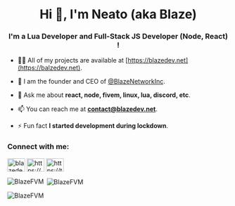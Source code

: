 <h1 align="center">Hi 👋, I'm Neato (aka Blaze) </h1>
<h3 align="center">I'm a Lua Developer and Full-Stack JS Developer (Node, React) !</h3>

- 👨‍💻 All of my projects are available at [https://blazedev.net](https://balzedev.net).

- 📝 I am the founder and CEO of [@BlazeNetworkInc](https://github.com/BlazeNetworkInc).

- 💬 Ask me about **react, node, fivem, linux, lua, discord, etc**.

- 📫 You can reach me at **contact@blazedev.net**.

- ⚡ Fun fact **I started development during lockdown**.


<h3 align="left">Connect with me:</h3>
<p align="left">
<a href="https://linkedin.com/in/blazenetwork" target="blank"><img align="center" src="https://raw.githubusercontent.com/rahuldkjain/github-profile-readme-generator/master/src/images/icons/Social/linked-in-alt.svg" alt="blazedev" height="30" width="40" /></a>
<a href="https://discord.gg/BlazeNetwork" target="blank"><img align="center" src="https://raw.githubusercontent.com/rahuldkjain/github-profile-readme-generator/master/src/images/icons/Social/discord.svg" alt="https://discord.gg/" height="30" width="40" /></a>
<a href="https://twitter.com/BlazeDevNet" target="blank"><img align="center" src="https://raw.githubusercontent.com/rahuldkjain/github-profile-readme-generator/master/src/images/icons/Social/twitter.svg" alt="https://twitter.com/" height="30" width="40" /></a>
</p>

<p><img align="left" src="https://github-readme-stats.vercel.app/api/top-langs?username=BlazeFVM&show_icons=true&locale=en&layout=compact" alt="BlazeFVM" /></p>

<p>&nbsp;<img align="center" src="https://github-readme-stats.vercel.app/api?username=BlazeFVM&show_icons=true&locale=en" alt="BlazeFVM" /></p>

<p><img align="center" src="https://github-readme-streak-stats.herokuapp.com/?user=BlazeFVM&" alt="BlazeFVM" /></p>

